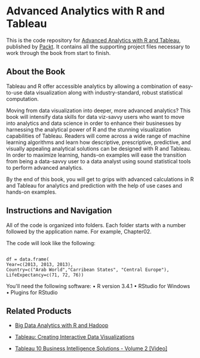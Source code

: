 # Advanced Analytics with R and Tableau
This is the code repository for [Advanced Analytics with R and Tableau](https://www.packtpub.com/big-data-and-business-intelligence/advanced-analytics-r-and-tableau?utm_source=github&utm_medium=repository&utm_campaign=9781786460110), published by [Packt](https://www.packtpub.com/?utm_source=github). It contains all the supporting project files necessary to work through the book from start to finish.
## About the Book
Tableau and R offer accessible analytics by allowing a combination of easy-to-use data visualization along with industry-standard, robust statistical computation.

Moving from data visualization into deeper, more advanced analytics? This book will intensify data skills for data viz-savvy users who want to move into analytics and data science in order to enhance their businesses by harnessing the analytical power of R and the stunning visualization capabilities of Tableau. Readers will come across a wide range of machine learning algorithms and learn how descriptive, prescriptive, predictive, and visually appealing analytical solutions can be designed with R and Tableau. In order to maximize learning, hands-on examples will ease the transition from being a data-savvy user to a data analyst using sound statistical tools to perform advanced analytics.

By the end of this book, you will get to grips with advanced calculations in R and Tableau for analytics and prediction with the help of use cases and hands-on examples.

## Instructions and Navigation
All of the code is organized into folders. Each folder starts with a number followed by the application name. For example, Chapter02.



The code will look like the following:
```

df = data.frame(
Year=c(2013, 2013, 2013),
Country=c("Arab World","Carribean States", "Central Europe"),
LifeExpectancy=c(71, 72, 76))
```

You'll need the following software:
• R version 3.4.1
• RStudio for Windows
• Plugins for RStudio

## Related Products
* [Big Data Analytics with R and Hadoop](https://www.packtpub.com/big-data-and-business-intelligence/big-data-analytics-r-and-hadoop?utm_source=github&utm_medium=repository&utm_campaign=9781782163282)

* [Tableau: Creating Interactive Data Visualizations](https://www.packtpub.com/big-data-and-business-intelligence/tableau-creating-interactive-data-visualizations?utm_source=github&utm_medium=repository&utm_campaign=9781787124196)

* [Tableau 10 Business Intelligence Solutions - Volume 2 [Video]](https://www.packtpub.com/big-data-and-business-intelligence/tableau-10-business-intelligence-solutions-volume-2-video?utm_source=github&utm_medium=repository&utm_campaign=9781788296625)

